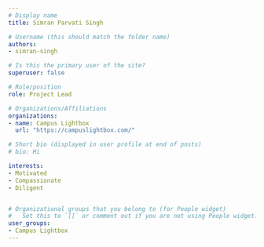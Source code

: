```yaml
---
# Display name
title: Simran Parvati Singh

# Username (this should match the folder name)
authors:
- simran-singh

# Is this the primary user of the site?
superuser: false

# Role/position
role: Project Lead

# Organizations/Affiliations
organizations:
- name: Campus Lightbox
  url: "https://campuslightbox.com/"

# Short bio (displayed in user profile at end of posts)
# bio: Hi

interests:
- Motivated
- Compassionate
- Diligent


# Organizational groups that you belong to (for People widget)
#   Set this to `[]` or comment out if you are not using People widget.
user_groups:
- Campus Lightbox
---
```


